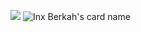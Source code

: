 ![](https://komarev.com/ghpvc/?username=inxberkah&style=flat&color=yellow)
![Inx Berkah's card name](https://cardivo.vercel.app/api?name=Inx%20Berkah&description=QS.%20Al-Hujurat:%2012%20%22Wahai%20orang-orang%20yang%20beriman!%20Jauhilah%20banyak%20dari%20prasangka,%20sesungguhnya%20sebagian%20prasangka%20itu%20dosa%20dan%20janganlah%20kamu%20mencari-cari%20kesalahan%20orang%20lain%20dan%20janganlah%20ada%20di%20antara%20kamu%20yang%20menggunjing%20sebagian%20yang%20lain.%22&image=https://avatars.githubusercontent.com/u/119092526?v=4&backgroundColor=%23ecf0f1&instagram=inxberkah&github=inxberkah&twitter=inxberkah&pattern=leaf&colorPattern=%23eaeaea)

<!--
**inxberkah/inxberkah** is a ✨ _special_ ✨ repository because its `README.md` (this file) appears on your GitHub profile.

Here are some ideas to get you started:

- 🔭 I’m currently working on ...
- 🌱 I’m currently learning ...
- 👯 I’m looking to collaborate on ...
- 🤔 I’m looking for help with ...
- 💬 Ask me about ...
- 📫 How to reach me: ...
- 😄 Pronouns: ...
- ⚡ Fun fact: ...
-->
